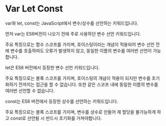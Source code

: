 # Var Let Const

var와 let, const는 JavaScript에서 변수/상수를 선언하는 키워드입니다.

먼저 var는 ES6버전이 나오기 전에 주로 사용하던 변수 선언 키워드입니다.

주요 특징으로는 함수 스코프를 가지며, 호이스팅이라는 개념이 적용되어 변수 선언 전에 변수를
호출하여도 오류가 발생하지 않고, 동일한 이름의 변수를 여러번 선언이 가능합니다.

let은 ES6 버전에서 등장한 변수 선언 키워드입니다.

주요 특징으로는 블록 스코프를 가지며, 호이스팅의 개념이 적용이 되지만 변수를 초기화하기 전까지는
접근을 할 수 없습니다. 또한 같은 스코프 내에 동일한 이름의 변수를 여러번 선언할 수 없습니다.

const는 ES6 버전에서 등장한 상수를 선언하는 키워드입니다.

주요 특징으로는 블록 스코프를 가지며, 변수를 상수로 만들어 재 할당을 불가능하게 하고
const로 선언될 시 반드시 초기화를 거쳐야합니다.
